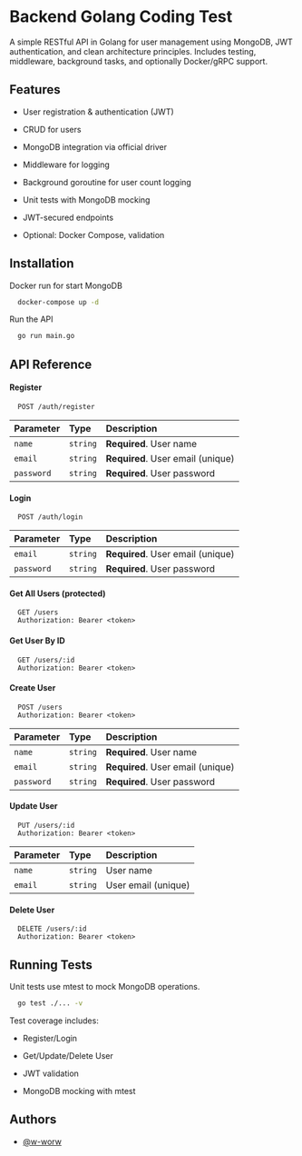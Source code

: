 
# Backend Golang Coding Test

A simple RESTful API in Golang for user management using MongoDB, JWT authentication, and clean architecture principles.
Includes testing, middleware, background tasks, and optionally Docker/gRPC support.

## Features

- User registration & authentication (JWT)

- CRUD for users

- MongoDB integration via official driver

- Middleware for logging

- Background goroutine for user count logging

- Unit tests with MongoDB mocking

- JWT-secured endpoints

- Optional: Docker Compose, validation


## Installation

Docker run for start MongoDB
```bash
  docker-compose up -d
```

Run the API
```bash
  go run main.go
```
    
## API Reference

#### Register

```http
  POST /auth/register
```

| Parameter  | Type     | Description                       |
| :--------- | :------- | :-------------------------------- |
| `name`     | `string` | **Required**. User name           |
| `email`    | `string` | **Required**. User email (unique) |
| `password` | `string` | **Required**. User password       |

#### Login

```http
  POST /auth/login
```

| Parameter  | Type     | Description                       |
| :--------- | :------- | :-------------------------------- |
| `email`    | `string` | **Required**. User email (unique) |
| `password` | `string` | **Required**. User password       |

#### Get All Users (protected)
```http
  GET /users
  Authorization: Bearer <token>
```

#### Get User By ID
```http
  GET /users/:id
  Authorization: Bearer <token>
```

#### Create User
```http
  POST /users
  Authorization: Bearer <token>
```

| Parameter  | Type     | Description                       |
| :--------- | :------- | :-------------------------------- |
| `name`     | `string` | **Required**. User name           |
| `email`    | `string` | **Required**. User email (unique) |
| `password` | `string` | **Required**. User password       |

#### Update User
```http
  PUT /users/:id
  Authorization: Bearer <token>
```
| Parameter  | Type     | Description          |
| :--------- | :------- | :------------------- |
| `name`     | `string` |  User name           |
| `email`    | `string` |  User email (unique) |

#### Delete User
```http
  DELETE /users/:id
  Authorization: Bearer <token>
```



## Running Tests

Unit tests use mtest to mock MongoDB operations.

```bash
  go test ./... -v
```

Test coverage includes:

- Register/Login

- Get/Update/Delete User

- JWT validation

- MongoDB mocking with mtest
## Authors

- [@w-worw](https://www.github.com/w-worw)

